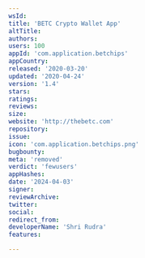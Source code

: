 ```yaml
---
wsId: 
title: 'BETC Crypto Wallet App'
altTitle: 
authors: 
users: 100
appId: 'com.application.betchips'
appCountry: 
released: '2020-03-20'
updated: '2020-04-24'
version: '1.4'
stars: 
ratings: 
reviews: 
size: 
website: 'http://thebetc.com'
repository: 
issue: 
icon: 'com.application.betchips.png'
bugbounty: 
meta: 'removed'
verdict: 'fewusers'
appHashes: 
date: '2024-04-03'
signer: 
reviewArchive: 
twitter: 
social: 
redirect_from: 
developerName: 'Shri Rudra'
features: 

---
```


